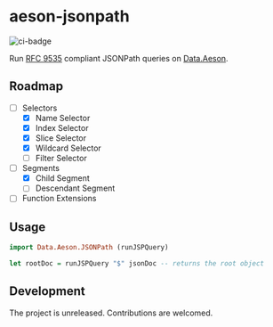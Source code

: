 # aeson-jsonpath

![ci-badge](https://github.com/taimoorzaeem/aeson-jsonpath/actions/workflows/haskell.yml/badge.svg?event=push)

Run [RFC 9535](https://www.rfc-editor.org/rfc/rfc9535) compliant JSONPath queries on [Data.Aeson](https://hackage.haskell.org/package/aeson).

## Roadmap

- [ ] Selectors
  - [x] Name Selector
  - [x] Index Selector
  - [x] Slice Selector
  - [x] Wildcard Selector
  - [ ] Filter Selector
- [ ] Segments
  - [x] Child Segment
  - [ ] Descendant Segment
- [ ] Function Extensions

## Usage

```haskell
import Data.Aeson.JSONPath (runJSPQuery)

let rootDoc = runJSPQuery "$" jsonDoc -- returns the root object
```

## Development

The project is unreleased. Contributions are welcomed.
